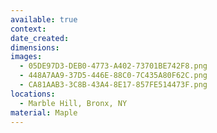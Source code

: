 ```yaml
---
available: true
context:
date_created:
dimensions:
images:
  - 05DE97D3-DEB0-4773-A402-73701BE742F8.png
  - 448A7AA9-37D5-446E-88C0-7C435A80F62C.png
  - CA81AAB3-3C8B-43A4-8E17-857FE514473F.png
locations:
  - Marble Hill, Bronx, NY
material: Maple
---
```

